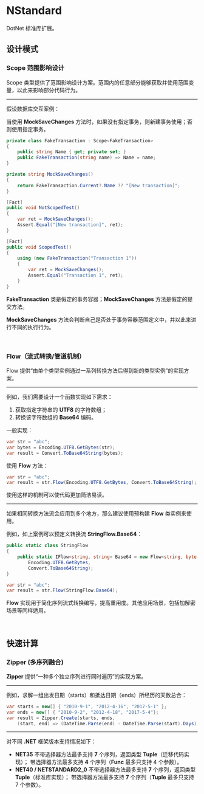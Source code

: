 # NStandard

DotNet 标准库扩展。



## 设计模式

### Scope 范围影响设计

Scope 类型提供了范围影响设计方案。范围内的任意部分能够获取并使用范围变量，以此来影响部分代码行为。

---

假设数据库交互案例：

当使用 **MockSaveChanges** 方法时，如果没有指定事务，则新建事务使用；否则使用指定事务。

```c#
private class FakeTransaction : Scope<FakeTransaction>
{
    public string Name { get; private set; }
    public FakeTransaction(string name) => Name = name;
}

private string MockSaveChanges()
{
    return FakeTransaction.Current?.Name ?? "[New transaction]";
}

[Fact]
public void NotScopedTest()
{
    var ret = MockSaveChanges();
    Assert.Equal("[New transaction]", ret);
}

[Fact]
public void ScopedTest()
{
    using (new FakeTransaction("Transaction 1"))
    {
        var ret = MockSaveChanges();
        Assert.Equal("Transaction 1", ret);
    }
}
```

**FakeTransaction** 类是假定的事务容器；**MockSaveChanges** 方法是假定的提交方法。

**MockSaveChanges** 方法会判断自己是否处于事务容器范围定义中，并以此来进行不同的执行行为。

<br/>

### Flow（流式转换/管道机制）

Flow 提供“由单个类型实例通过一系列转换方法后得到新的类型实例”的实现方案。

---

例如，我们需要设计一个函数实现如下需求：

1. 获取指定字符串的 **UTF8** 的字符数组；
2. 转换该字符数组的 **Base64** 编码。

一般实现：

```c#
var str = "abc";
var bytes = Encoding.UTF8.GetBytes(str);
var result = Convert.ToBase64String(bytes);
```

使用 **Flow** 方法：

```c#
var str = "abc";
var result = str.Flow(Encoding.UTF8.GetBytes, Convert.ToBase64String);
```

使用这样的机制可以使代码更加简洁易读。

----

如果相同转换方法流会应用到多个地方，那么建议使用预构建 **Flow** 类实例来使用。

例如，如上案例可以预定义转换流 **StringFlow.Base64**：

```c#
public static class StringFlow
{
    public static IFlow<string, string> Base64 = new Flow<string, byte[], string>(
        Encoding.UTF8.GetBytes,
        Convert.ToBase64String);
}
```

```c#
var str = "abc";
var result = str.Flow(StringFlow.Base64);
```

**Flow** 实现用于简化序列流式转换编写，提高重用度。其他应用场景，包括加解密场景等同样适用。

<br/>

## 快速计算

### Zipper (多序列融合)

**Zipper** 提供“一种多个独立序列进行同时遍历”的实现方案。

----

例如，求解一组出发日期（starts）和抵达日期（ends）所经历的天数总合：

```c#
var starts = new[] { "2010-9-1", "2012-4-16", "2017-5-1" };
var ends = new[] { "2010-9-2", "2012-4-18", "2017-5-4"};
var result = Zipper.Create(starts, ends, 
	(start, end) => (DateTime.Parse(end) - DateTime.Parse(start).Days);
```

---

对不同 **.NET** 框架版本支持情况如下：

- **NET35**
  不带选择器方法最多支持 **7** 个序列，返回类型 **Tuple**（迁移代码实现）；
  带选择器方法最多支持 **4** 个序列（**Func** 最多只支持 4 个参数）。
- **NET40 / NETSTANDARD2_0**
  不带选择器方法最多支持 **7** 个序列，返回类型 **Tuple**（标准库实现）；
  带选择器方法最多支持 **7** 个序列（**Tuple** 最多只支持 7 个参数）。


